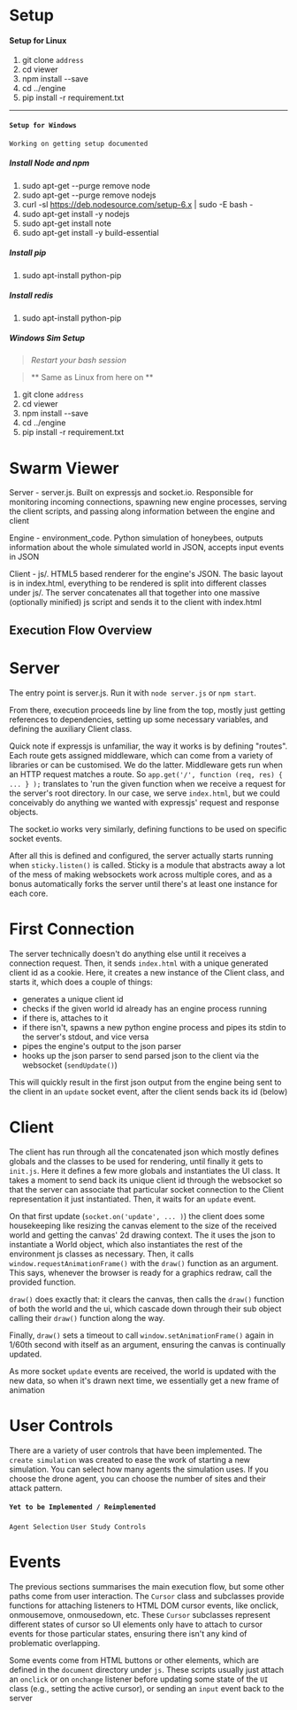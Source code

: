 # Setup #
#### Setup for Linux ####
1. git clone `address`
2. cd viewer
3. npm install --save
4. cd ../engine
5. pip install -r requirement.txt
----
#### `Setup for Windows` ####
`Working on getting setup documented`

##### Install Node and npm #####
1. sudo apt-get --purge remove node
2. sudo apt-get --purge remove nodejs
3. curl -sl https://deb.nodesource.com/setup-6.x | sudo -E bash -
4. sudo apt-get install -y nodejs
5. sudo apt-get install note
6. sudo apt-get install -y build-essential

##### Install pip #####
1. sudo apt-install python-pip

##### Install redis #####

1. sudo apt-install python-pip

##### Windows Sim Setup #####
> _Restart your bash session_

> ** Same as Linux from here on **

1. git clone `address`
2. cd viewer
3. npm install --save
4. cd ../engine
5. pip install -r requirement.txt


# Swarm Viewer #

Server - server.js. Built on expressjs and socket.io. Responsible for monitoring
incoming connections, spawning new engine processes, serving the client scripts,
and passing along information between the engine and client

Engine - environment_code. Python simulation of honeybees, outputs information
about the whole simulated world in JSON, accepts input events in JSON

Client - js/. HTML5 based renderer for the engine's JSON. The basic layout is in
index.html, everything to be rendered is split into different classes under js/.
The server concatenates all that together into one massive (optionally minified)
js script and sends it to the client with index.html

## Execution Flow Overview ##

# Server #
The entry point is server.js. Run it with `node server.js` or `npm start`.

From there, execution proceeds line by line from the top, mostly just getting
references to dependencies, setting up some necessary variables, and defining
the auxiliary Client class.

Quick note if expressjs is unfamiliar, the way it works is by defining "routes".
Each route gets assigned middleware, which can come from a variety of libraries
or can be customised. We do the latter. Middleware gets run when an HTTP request
matches a route. So `app.get('/', function (req, res) { ... } );` translates to
'run the given function when we receive a request for the server's root directory.
In our case, we serve `index.html`, but we could conceivably do anything we wanted
with expressjs' request and response objects.

The socket.io works very similarly, defining functions to be used on specific
socket events.

After all this is defined and configured, the server actually starts running when
`sticky.listen()` is called. Sticky is a module that abstracts away a lot of the
mess of making websockets work across multiple cores, and as a bonus automatically
forks the server until there's at least one instance for each core.

# First Connection #

The server technically doesn't do anything else until it receives a connection
request. Then, it sends `index.html` with a unique generated client id as a cookie.
Here, it creates a new instance of the Client class, and starts it, which does a
couple of things:

   - generates a unique client id
   - checks if the given world id already has an engine process running
   - if there is, attaches to it
   - if there isn't, spawns a new python engine process and pipes its stdin
     to the server's stdout, and vice versa
   - pipes the engine's output to the json parser
   - hooks up the json parser to send parsed json to the client via the websocket
     (`sendUpdate()`)

This will quickly result in the first json output from the engine being sent to
the client in an `update` socket event, after the client sends back its id (below)

# Client #

The client has run through all the concatenated json which mostly defines globals
and the classes to be used for rendering, until finally it gets to `init.js`.
Here it defines a few more globals and instantiates the UI class.
It takes a moment to send back its unique client id through the websocket so
that the server can associate that particular socket connection to the Client
representation it just instantiated. Then, it waits for an `update` event.

On that first update (`socket.on('update', ... )`) the client does some
housekeeping like resizing the canvas element to the size of the received world
and getting the canvas' 2d drawing context. The it uses the json to instantiate
a World object, which also instantiates the rest of the environment js classes
as necessary. Then, it calls `window.requestAnimationFrame()` with the `draw()`
function as an argument. This says, whenever the browser is ready for a graphics
redraw, call the provided function.

`draw()` does exactly that: it clears the canvas, then calls the `draw()`
function of both the world and the ui, which cascade down through their sub
object calling their `draw()` function along the way.

Finally, `draw()` sets a timeout to call `window.setAnimationFrame()` again in
1/60th second with itself as an argument, ensuring the canvas is continually
updated.

As more socket `update` events are received, the world is updated with
the new data, so when it's drawn next time, we essentially get a new frame of
animation

# User Controls #

There are a variety of user controls that have been implemented. The
`create simulation` was created to ease the work of starting a new simulation.
You can select how many agents the simulation uses. If you choose the drone
agent, you can choose the number of sites and their attack pattern.

#### `Yet to be Implemented / Reimplemented` ####
`Agent Selection`
`User Study Controls`

# Events #

The previous sections summarises the main execution flow, but some other paths
come from user interaction. The `Cursor` class and subclasses provide functions
for attaching listeners to HTML DOM cursor events, like onclick, onmousemove,
onmousedown, etc. These `Cursor` subclasses represent different states of cursor
so UI elements only have to attach to cursor events for those particular states,
ensuring there isn't any kind of problematic overlapping.

Some events come from HTML buttons or other elements, which are defined in the
`document` directory under `js`. These scripts usually just attach an `onclick`
or on `onchange` listener before updating some state of the `UI` class
(e.g., setting the active cursor), or sending an `input` event back to the
server
